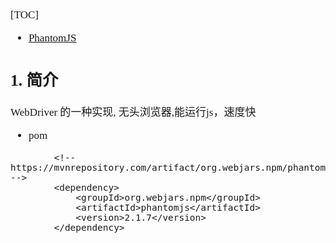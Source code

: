 <span  style="font-family: Simsun,serif; font-size: 17px; ">

[TOC]

- [PhantomJS](https://phantomjs.org/download.html)

## 1. 简介

WebDriver 的一种实现,
无头浏览器,能运行js，速度快

- pom
~~~
        <!-- https://mvnrepository.com/artifact/org.webjars.npm/phantomjs -->
        <dependency>
            <groupId>org.webjars.npm</groupId>
            <artifactId>phantomjs</artifactId>
            <version>2.1.7</version>
        </dependency>
~~~

</span>